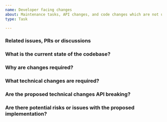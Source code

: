 ```yaml
---
name: Developer facing changes
about: Maintenance tasks, API changes, and code changes which are not user facing changes
type: Task

---
```


<!--
Please read the text in this edit field before filling it in.

This template is intended for developers to document improvements or maintenance to NVDA's code base that do not have user facing changes.
This may include API changes, technical debt removal, refactoring and maintenance tasks.

If this involves a user facing change e.g. a feature or bug, please user other templates.
-->

### Related issues, PRs or discussions

### What is the current state of the codebase?

### Why are changes required?

### What technical changes are required?

### Are the proposed technical changes API breaking?

### Are there potential risks or issues with the proposed implementation?
